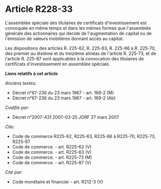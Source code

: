 # Article R228-33

L'assemblée spéciale des titulaires de certificats d'investissement est convoquée en même temps et dans les mêmes formes que
l'assemblée générale des actionnaires qui décide de l'augmentation de capital ou de l'émission de valeurs mobilières donnant
accès au capital.

Les dispositions des articles R. 225-62, R. 225-63, R. 225-66 à R. 225-70, des premier au dixième et du treizième alinéas de
l'article R. 225-73, et de l'article R. 225-87 sont applicables à la convocation des titulaires de certificats
d'investissement en assemblée spéciale.

**Liens relatifs à cet article**

_Anciens textes_:

  - Décret n°67-236 du 23 mars 1967 - art. 169-2 (M)
  - Décret n°67-236 du 23 mars 1967 - art. 169-2 (Ab)

_Codifié par_:

  - Décret n°2007-431 2007-03-25 JORF 27 mars 2007

_Cite_:

  - Code de commerce R225-62, R225-63, R225-66 à R225-70, R225-73, R225-87
  - Code de commerce. - art. R225-62 (V)
  - Code de commerce. - art. R225-63 (V)
  - Code de commerce. - art. R225-73 (M)
  - Code de commerce. - art. R225-87 (V)

_Cité par_:

  - Code monétaire et financier - art. R212-3 (V)

